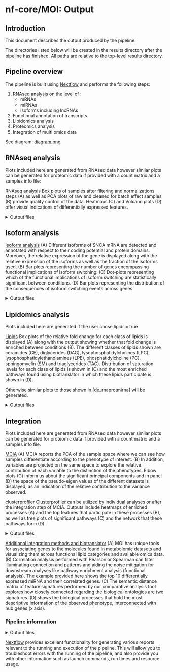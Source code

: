 # nf-core/MOI: Output

## Introduction

This document describes the output produced by the pipeline. 

The directories listed below will be created in the results directory after the pipeline has finished. All paths are relative to the top-level results directory.

<!-- TODO nf-core: Write this documentation describing your workflow's output -->

## Pipeline overview

The pipeline is built using [Nextflow](https://www.nextflow.io/) and performs the following steps:

1. RNAseq analysis on the level of :
   - mRNAs 
   - miRNAs
   - isoforms including lncRNAs
2. Functional annotation of transcripts
3. Lipidomics analysis
4. Proteomics analysis
5. Integration of multi omics data

See diagram:
[diagram.png](/docs/images/figure1.png) 

## RNAseq analysis

Plots included here are generated from RNAseq data however similar plots can be generated for proteomic data if provided with a count matrix and a samples info file:

[RNAseq analysis](/docs/images/figure3.png) 
Box plots of samples after filtering and normalizations steps (A) as well as PCA plots of raw and cleaned for batch effect samples (B) provide quality control of the data. Heatmaps (C) and Volcano plots (D) offer visual indications of differentially expressed features.

<details markdown="1">
<summary>Output files</summary>

- `genes/`
  - `filt` : Directory of filtered matrices.
  - `norm` : Directory of normalized matrices.
  - `edger` (or rankprod or deseq2) : Directory of differentially expressed features.
  - `clusterprofiler` : Directory of pathway enrichment analysis
  - `biotranslator` : Directory of pathway enrichment analysis performed with biotranslator

</details>

## Isoform analysis

[Isoform analysis](/images/figure2.png) 
(A) Different isoforms of SNCA mRNA are detected and annotated with respect to their coding potential and protein domains. Moreover, the relative expression of the gene is displayed along with the relative expression of the isoforms as well as the fraction of the isoforms used. (B) Bar plots representing the number of genes encompassing functional implications of isoform switching. (C) Dot-plots representing which of the functional implications of isoform switching are statistically significant between conditions. (D) Bar plots representing the distribution of the consequences of isoform switching events across genes.

<details markdown="1">
<summary>Output files</summary>

- `isoforms/`
  - `isopart1`: Directory of first part of analysis from isoformSwitchAnalyzer. 
  - `isopart2`: Directory of second part of analysis from isoformSwitchAnalyzer. 
  - `isovisual` : Directory of visualization part of analysis from isoformSwitchAnalyzer. 
</details>

## Lipidomics analysis

Plots included here are generated if the user chose lipidr = true

[Lipids](/images/figure4.png) 
Box plots of the relative fold change for each class of lipids is displayed (A) along with the output showing whether that fold change is enriched between conditions (B). The different classes of lipids shown are ceramides (CE), diglycerides (DAG), lysophosphatidylcholines (LPC), lysophosphatidylethanolamines (LPE), phosphatidylcholine (PC), sphingomyelin (SM) and triaglycerides (TAG). Distribution of saturation levels for each class of lipids is shown in (C) and the most enriched pathways found using biotranslator in which these lipids participate is shown in (D).

Otherwise similar plots to those shown in [de_rnaprotmirna] will be generated.

<details markdown="1">
<summary>Output files</summary>

- `lipids/`
  - `lipidr/`  : Directory with extensive lipidomics analysis

</details>

## Integration

Plots included here are generated from RNAseq data however similar plots can be generated for proteomic data if provided with a count matrix and a samples info file:

[MCIA](/docs/images/figure5.png) 
(A) MCIA reports the PCA of the sample space where we can see how samples differentiate according to the phenotype of interest. (B) In addition, variables are projected on the same space to explore the relative contribution of each variable to the distinction of the phenotypes. Elbow plots (C) inform us about the significant principal components and in panel (D) the space of the pseudo-eigen values of the different datasets is displayed, as an indication of the relative contribution to the variance observed. 

[clusterprofiler](/docs/images/figure6.png) 
Clusterprofiler can be utilized by individual analyses or after the integration step of MCIA. Outputs include heatmaps of enriched processes (A) and the top features that participate in these processes (B), as well as tree plots of significant pathways (C) and the network that these pathways form (D). 

<details markdown="1">
<summary>Output files</summary>

- `mcia/`
  - `mcia_results/`: Directory of mcia results, including MCIA report and analysis from clusterprofiler

</details>

[Additional integration methods and biotranslator](/docs/images/figure7.png) (A) MOI has unique tools for associating genes to the molecules found in metabolomic datasets and visualizing them across functional lipid categories and available omics data. (B) Correlation analysis performed with Pearson or Spearman can filter illuminating connection and patterns and aiding the noise mitigation for downstream analyses like pathway enrichment analysis (functional analysis). The example provided here shows the top 10 differentially expressed miRNA and their correlated genes. (C) The semantic distance matrix of feature signatures performed by our comparative analysis tool explores how closely connected regarding the biological ontologies are two signatures.  (D) shows the biological processes that hold the most descriptive information of the observed phenotype, interconnected with hub genes (x axis). 
### Pipeline information

<details markdown="1">
<summary>Output files</summary>

- `pipeline_info/`
  - Reports generated by Nextflow: `execution_report.html`, `execution_timeline.html`, `execution_trace.txt` and `pipeline_dag.dot`/`pipeline_dag.svg`.
  - Reports generated by the pipeline: `pipeline_report.html`, `pipeline_report.txt` and `software_versions.yml`. The `pipeline_report*` files will only be present if the `--email` / `--email_on_fail` parameter's are used when running the pipeline.
  - Reformatted samplesheet files used as input to the pipeline: `samplesheet.valid.csv`.

</details>

[Nextflow](https://www.nextflow.io/docs/latest/tracing.html) provides excellent functionality for generating various reports relevant to the running and execution of the pipeline. This will allow you to troubleshoot errors with the running of the pipeline, and also provide you with other information such as launch commands, run times and resource usage.
